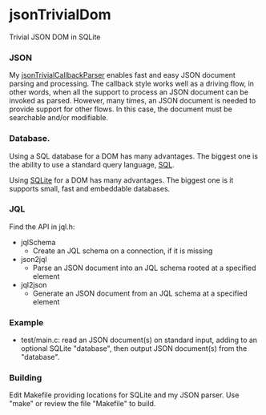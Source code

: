 # jsonTrivialDom
Trivial JSON DOM in SQLite

### JSON

My [jsonTrivialCallbackParser](https://github.com/gdavidbutler/jsonTrivialCallbackParser) enables fast and easy JSON document parsing and processing.
The callback style works well as a driving flow, in other words, when all the support to process an JSON document can be invoked as parsed.
However, many times, an JSON document is needed to provide support for other flows.
In this case, the document must be searchable and/or modifiable.

### Database.

Using a SQL database for a DOM has many advantages.
The biggest one is the ability to use a standard query language, [SQL](https://en.wikipedia.org/wiki/SQL).

Using [SQLite](https://sqlite.org) for a DOM has many advantages.
The biggest one is it supports small, fast and embeddable databases.

### JQL

Find the API in jql.h:

* jqlSchema
  * Create an JQL schema on a connection, if it is missing
* json2jql
  * Parse an JSON document into an JQL schema rooted at a specified element
* jql2json
  * Generate an JSON document from an JQL schema at a specified element

### Example

* test/main.c: read an JSON document(s) on standard input, adding to an optional SQLite "database", then output JSON document(s) from the "database".

### Building

Edit Makefile providing locations for SQLite and my JSON parser.
Use "make" or review the file "Makefile" to build.
